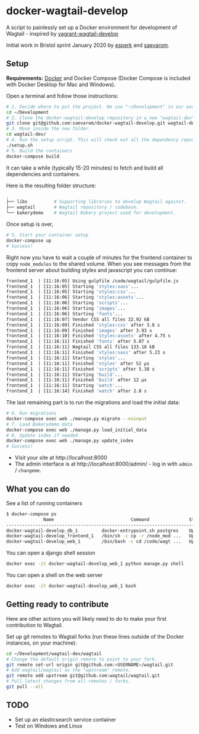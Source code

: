 docker-wagtail-develop
======================


A script to painlessly set up a Docker environment for development of Wagtail - inspired by [vagrant-wagtail-develop](https://github.com/wagtail/vagrant-wagtail-develop)

Initial work in Bristol sprint January 2020 by [esperk](https://github.com/esperk) and [saevarom](https://github.com/saevarom).

Setup
-----

**Requirements:** [Docker](https://www.docker.com/) and Docker Compose (Docker Compose is included with Docker Desktop for Mac and Windows).

Open a terminal and follow those instructions:

```sh
# 1. Decide where to put the project. We use "~/Development" in our examples.
cd ~/Development
# 2. Clone the docker-wagtail-develop repository in a new "wagtail-dev" folder.
git clone git@github.com:saevarom/docker-wagtail-develop.git wagtail-dev
# 3. Move inside the new folder.
cd wagtail-dev/
# 4. Run the setup script. This will check out all the dependency repos.
./setup.sh
# 5. Build the containers
docker-compose build
```

It can take a while (typically 15-20 minutes) to fetch and build all dependencies and containers.

Here is the resulting folder structure:

```sh
.
├── libs          # Supporting libraries to develop Wagtail against.
├── wagtail       # Wagtail repository / codebase.
└── bakerydemo    # Wagtail Bakery project used for development.
```

Once setup is over,

```sh
# 5. Start your container setup
docker-compose up
# Success!
```

Right now you have to wait a couple of minutes for the frontend container to copy `node_modules` to the shared volume. 
When you see messages from the frontend server about building styles and javascript you can continue:

```sh
frontend_1  | [11:16:05] Using gulpfile /code/wagtail/gulpfile.js
frontend_1  | [11:16:05] Starting 'styles:sass'...
frontend_1  | [11:16:05] Starting 'styles:css'...
frontend_1  | [11:16:06] Starting 'styles:assets'...
frontend_1  | [11:16:06] Starting 'scripts'...
frontend_1  | [11:16:06] Starting 'images'...
frontend_1  | [11:16:06] Starting 'fonts'...
frontend_1  | [11:16:07] Vendor CSS all files 32.92 kB
frontend_1  | [11:16:09] Finished 'styles:css' after 3.8 s
frontend_1  | [11:16:09] Finished 'images' after 3.93 s
frontend_1  | [11:16:10] Finished 'styles:assets' after 4.75 s
frontend_1  | [11:16:11] Finished 'fonts' after 5.07 s
frontend_1  | [11:16:11] Wagtail CSS all files 133.18 kB
frontend_1  | [11:16:11] Finished 'styles:sass' after 5.23 s
frontend_1  | [11:16:11] Starting 'styles'...
frontend_1  | [11:16:11] Finished 'styles' after 52 μs
frontend_1  | [11:16:11] Finished 'scripts' after 5.38 s
frontend_1  | [11:16:11] Starting 'build'...
frontend_1  | [11:16:11] Finished 'build' after 12 μs
frontend_1  | [11:16:11] Starting 'watch'...
frontend_1  | [11:16:14] Finished 'watch' after 2.8 s
```

The last remaining part is to run the migrations and load the initial data:

```sh
# 6. Run migrations
docker-compose exec web ./manage.py migrate --noinput
# 7. Load Bakerydemo data
docker-compose exec web ./manage.py load_initial_data
# 8. Update index if needed
docker-compose exec web ./manage.py update_index
# Success!
```


- Visit your site at http://localhost:8000
- The admin interface is at http://localhost:8000/admin/ - log in with `admin` / `changeme`.

What you can do
---------------

See a list of running containers

```sh
$ docker-compose ps
              Name                             Command               State           Ports
---------------------------------------------------------------------------------------------------
docker-wagtail-develop_db_1         docker-entrypoint.sh postgres    Up      5432/tcp
docker-wagtail-develop_frontend_1   /bin/sh -c cp -r /node_mod ...   Up
docker-wagtail-develop_web_1        /bin/bash -c cd /code/wagt ...   Up      0.0.0.0:8000->8000/tcp
```

You can open a django shell session

```sh
docker exec -it docker-wagtail-develop_web_1 python manage.py shell
```

You can open a shell on the web server

```sh
docker exec -it docker-wagtail-develop_web_1 bash
```


Getting ready to contribute
---------------------------

Here are other actions you will likely need to do to make your first contribution to Wagtail.

Set up git remotes to Wagtail forks (run these lines outside of the Docker instances, on your machine):

```sh
cd ~/Development/wagtail-dev/wagtail
# Change the default origin remote to point to your fork.
git remote set-url origin git@github.com:<USERNAME>/wagtail.git
# Add wagtail/wagtail as the "upstream" remote.
git remote add upstream git@github.com:wagtail/wagtail.git
# Pull latest changes from all remotes / forks.
git pull --all
```


TODO
----

* Set up an elasticsearch service container
* Test on Windows and Linux